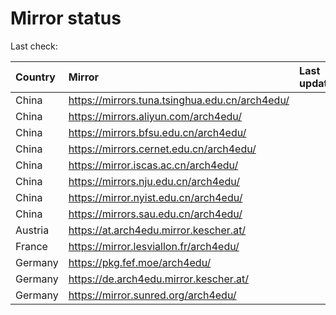 <script src="./time.js"></script>
# Mirror status
Last check: <script type="text/javascript">localize(1725204061.625275);</script>

|Country|Mirror|Last update|
|:------|:-----|:----------|
|China|https://mirrors.tuna.tsinghua.edu.cn/arch4edu/|<script type="text/javascript">localize(1725173162);</script>|
|China|https://mirrors.aliyun.com/arch4edu/|<script type="text/javascript">localize(1725173162);</script>|
|China|https://mirrors.bfsu.edu.cn/arch4edu/|<script type="text/javascript">localize(1725173162);</script>|
|China|https://mirrors.cernet.edu.cn/arch4edu/|<script type="text/javascript">localize(1725173162);</script>|
|China|https://mirror.iscas.ac.cn/arch4edu/|<script type="text/javascript">localize(1725173162);</script>|
|China|https://mirrors.nju.edu.cn/arch4edu/|<script type="text/javascript">localize(1725173162);</script>|
|China|https://mirror.nyist.edu.cn/arch4edu/|<script type="text/javascript">localize(1725173162);</script>|
|China|https://mirrors.sau.edu.cn/arch4edu/|<script type="text/javascript">localize(1725173162);</script>|
|Austria|https://at.arch4edu.mirror.kescher.at/|<script type="text/javascript">localize(1725173162);</script>|
|France|https://mirror.lesviallon.fr/arch4edu/|<script type="text/javascript">localize(1725173162);</script>|
|Germany|https://pkg.fef.moe/arch4edu/|<script type="text/javascript">localize(1725173162);</script>|
|Germany|https://de.arch4edu.mirror.kescher.at/|<script type="text/javascript">localize(1725173162);</script>|
|Germany|https://mirror.sunred.org/arch4edu/|<script type="text/javascript">localize(1725173162);</script>|

<script src="./tablefilter/tablefilter.js"></script>
<script src="./table.js"></script>